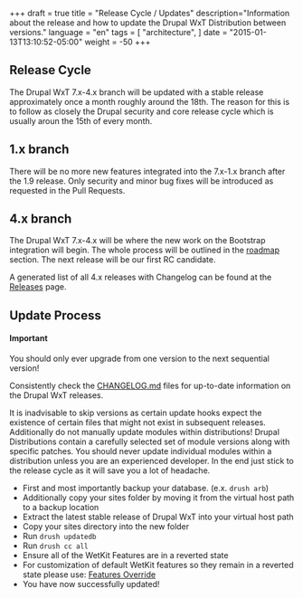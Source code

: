 +++
draft = true
title = "Release Cycle / Updates"
description="Information about the release and how to update the Drupal WxT Distribution between versions."
language = "en"
tags = [
    "architecture",
]
date = "2015-01-13T13:10:52-05:00"
weight = -50
+++

Release Cycle
-------------

The Drupal WxT 7.x-4.x branch will be updated with a stable release approximately
once a month roughly around the 18th. The reason for this is to follow as closely
the Drupal security and core release cycle which is usually aroun the 15th of every month.

## 1.x branch

There will be no more new features integrated into the 7.x-1.x branch after the 1.9 release.
Only security and minor bug fixes will be introduced as requested in the Pull Requests.

## 4.x branch

The Drupal WxT 7.x-4.x will be where the new work on the Bootstrap integration will
begin. The whole process will be outlined in the [roadmap][roadmap] section. The next
release will be our first RC candidate.

A generated list of all 4.x releases with Changelog can be found at the [Releases][releases] page.

Update Process
--------------

<div class="alert alert-info">
  <h4>Important</h4>
  <p>You should only ever upgrade from one version to the next sequential version!</p>
  <p>Consistently check the <a href="https://github.com/wet-boew/wet-boew-drupal/blob/7.x-4.x/CHANGELOG.md">CHANGELOG.md</a> files for up-to-date information on the Drupal WxT releases.</p>
</div>

It is inadvisable to skip versions as certain update hooks expect the existence of certain
files that might not exist in subsequent releases. Additionally do not manually update modules within
distributions! Drupal Distributions contain a carefully selected set of module versions along with
specific patches. You should never update individual modules within a distribution unless you are an
experienced developer. In the end just stick to the release cycle as it will save you a lot of headache.

* First and most importantly backup your database. (e.x. `drush arb`)
* Additionally copy your sites folder by moving it from the virtual host path to a backup location
* Extract the latest stable release of Drupal WxT into your virtual host path
* Copy your sites directory into the new folder
* Run `drush updatedb`
* Run `drush cc all`
* Ensure all of the WetKit Features are in a reverted state
* For customization of default WetKit features so they remain in a reverted state please use: [Features Override][features_override]
* You have now successfully updated!


<!-- Links Referenced -->

[features_override]:  https://drupal.org/project/features_override
[media_overriden]:    https://drupal.org/node/2104193
[releases]:           /wxt/releases
[roadmap]:            /community/roadmap
[wetkit_widgets]:     /wxt/widgets
[wetkit_images]:      /wxt/images
[changelog]:          https://github.com/wet-boew/wet-boew-drupal/blob/7.x-4.x/CHANGELOG.md
[readme]:             https://github.com/wet-boew/wet-boew-drupal/blob/7.x-4.x/README.md
